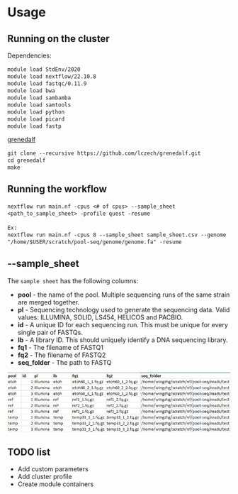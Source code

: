 # Usage

## Running on the cluster

Dependencies:

```
module load StdEnv/2020
module load nextflow/22.10.8
module load fastqc/0.11.9
module load bwa
module load sambamba
module load samtools
module load python
module load picard
module load fastp
```

[grenedalf](https://github.com/lczech/grenedalf)

```
git clone --recursive https://github.com/lczech/grenedalf.git
cd grenedalf
make
```

## Running the workflow


```
nextflow run main.nf -cpus <# of cpus> --sample_sheet <path_to_sample_sheet> -profile quest -resume

Ex:
nextflow run main.nf -cpus 8 --sample_sheet sample_sheet.csv --genome "/home/$USER/scratch/pool-seq/genome/genome.fa" -resume
```

## --sample_sheet

The `sample sheet` has the following columns:

* __pool__ - the name of the pool. Multiple sequencing runs of the same strain are merged together.
* __pl__ - Sequencing technology used to generate the sequencing data. Valid values: ILLUMINA, SOLID, LS454, HELICOS and PACBIO.
* __id__ - A unique ID for each sequencing run. This must be unique for every single pair of FASTQs.
* __lb__ - A library ID. This should uniquely identify a DNA sequencing library.
* __fq1__ - The filename of FASTQ1
* __fq2__ - The filename of FASTQ2
* __seq_folder__ - The path to FASTQ

![Sample_sheet](img/alignment_sample_sheet.jpg)

## TODO list

* Add custom parameters
* Add cluster profile
* Create module containers

